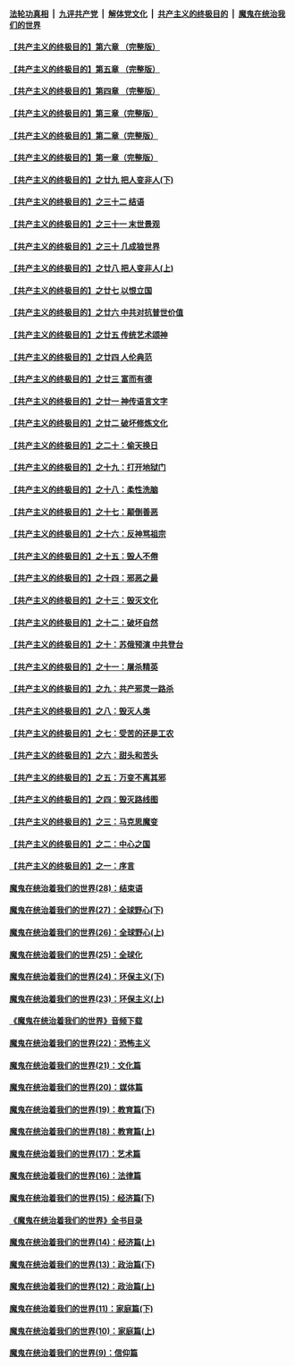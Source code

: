####  [法轮功真相](../../../../basic/blob/master/README.md?t=12231952) &nbsp;|&nbsp; [九评共产党](../../../../9ping.md/blob/master/README.md?t=12231952) &nbsp;|&nbsp; [解体党文化](../../../../jtdwh.md/blob/master/README.md?t=12231952)  &nbsp;|&nbsp; [共产主义的终极目的](../../../../gczydzjmd.md/blob/master/README.md?t=12231952) &nbsp;|&nbsp; [魔鬼在统治我们的世界](../../../../mgztzwmdsj.md/blob/master/README.md?t=12231952) 

#### [【共产主义的终极目的】第六章 （完整版）](../pages/nsc422/n11428913.md?t=12231952) 

#### [【共产主义的终极目的】第五章 （完整版）](../pages/nsc422/n11428912.md?t=12231952) 

#### [【共产主义的终极目的】第四章 （完整版）](../pages/nsc422/n11428907.md?t=12231952) 

#### [【共产主义的终极目的】第三章（完整版）](../pages/nsc422/n11428848.md?t=12231952) 

#### [【共产主义的终极目的】第二章（完整版）](../pages/nsc422/n11428831.md?t=12231952) 

#### [【共产主义的终极目的】第一章（完整版）](../pages/nsc422/n11417651.md?t=12231952) 

#### [【共产主义的终极目的】之廿九 把人变非人(下)](../pages/nsc422/n11344140.md?t=12231952) 

#### [【共产主义的终极目的】之三十二 结语](../pages/nsc422/n11360535.md?t=12231952) 

#### [【共产主义的终极目的】之三十一 末世景观](../pages/nsc422/n11351129.md?t=12231952) 

#### [【共产主义的终极目的】之三十 几成狼世界](../pages/nsc422/n11348280.md?t=12231952) 

#### [【共产主义的终极目的】之廿八 把人变非人(上)](../pages/nsc422/n11340492.md?t=12231952) 

#### [【共产主义的终极目的】之廿七 以恨立国](../pages/nsc422/n11336944.md?t=12231952) 

#### [【共产主义的终极目的】之廿六 中共对抗普世价值](../pages/nsc422/n11324785.md?t=12231952) 

#### [【共产主义的终极目的】之廿五 传统艺术颂神](../pages/nsc422/n11296396.md?t=12231952) 

#### [【共产主义的终极目的】之廿四 人伦典范](../pages/nsc422/n11296397.md?t=12231952) 

#### [【共产主义的终极目的】之廿三 富而有德](../pages/nsc422/n11283598.md?t=12231952) 

#### [【共产主义的终极目的】之廿一 神传语言文字](../pages/nsc422/n11263265.md?t=12231952) 

#### [【共产主义的终极目的】之廿二 破坏修炼文化](../pages/nsc422/n11245728.md?t=12231952) 

#### [【共产主义的终极目的】之二十：偷天换日](../pages/nsc422/n11238846.md?t=12231952) 

#### [【共产主义的终极目的】之十九：打开地狱门](../pages/nsc422/n11206376.md?t=12231952) 

#### [【共产主义的终极目的】之十八：柔性洗脑](../pages/nsc422/n11199994.md?t=12231952) 

#### [【共产主义的终极目的】之十七：颠倒善恶](../pages/nsc422/n11179782.md?t=12231952) 

#### [【共产主义的终极目的】之十六：反神骂祖宗](../pages/nsc422/n11166798.md?t=12231952) 

#### [【共产主义的终极目的】之十五：毁人不倦](../pages/nsc422/n11166792.md?t=12231952) 

#### [【共产主义的终极目的】之十四：邪恶之最](../pages/nsc422/n11150249.md?t=12231952) 

#### [【共产主义的终极目的】之十三：毁灭文化](../pages/nsc422/n11135227.md?t=12231952) 

#### [【共产主义的终极目的】之十二：破坏自然](../pages/nsc422/n11135214.md?t=12231952) 

#### [【共产主义的终极目的】之十：苏俄预演 中共登台](../pages/nsc422/n11118424.md?t=12231952) 

#### [【共产主义的终极目的】之十一：屠杀精英](../pages/nsc422/n11118442.md?t=12231952) 

#### [【共产主义的终极目的】之九：共产邪灵一路杀](../pages/nsc422/n11114139.md?t=12231952) 

#### [【共产主义的终极目的】之八：毁灭人类](../pages/nsc422/n11108503.md?t=12231952) 

#### [【共产主义的终极目的】之七：受苦的还是工农](../pages/nsc422/n11101809.md?t=12231952) 

#### [【共产主义的终极目的】之六：甜头和苦头](../pages/nsc422/n11096971.md?t=12231952) 

#### [【共产主义的终极目的】之五：万变不离其邪](../pages/nsc422/n11091285.md?t=12231952) 

#### [【共产主义的终极目的】之四：毁灭路线图](../pages/nsc422/n11086284.md?t=12231952) 

#### [【共产主义的终极目的】之三：马克思魔变](../pages/nsc422/n11061941.md?t=12231952) 

#### [【共产主义的终极目的】之二：中心之国](../pages/nsc422/n11047728.md?t=12231952) 

#### [【共产主义的终极目的】之一：序言](../pages/nsc422/n11086077.md?t=12231952) 

#### [魔鬼在统治着我们的世界(28)：结束语](../pages/nsc422/n10936246.md?t=12231952) 

#### [魔鬼在统治着我们的世界(27)：全球野心(下)](../pages/nsc422/n10928319.md?t=12231952) 

#### [魔鬼在统治着我们的世界(26)：全球野心(上)](../pages/nsc422/n10900318.md?t=12231952) 

#### [魔鬼在统治着我们的世界(25)：全球化](../pages/nsc422/n10788205.md?t=12231952) 

#### [魔鬼在统治着我们的世界(24)：环保主义(下)](../pages/nsc422/n10695307.md?t=12231952) 

#### [魔鬼在统治着我们的世界(23)：环保主义(上)](../pages/nsc422/n10688613.md?t=12231952) 

#### [《魔鬼在统治着我们的世界》音频下载](../pages/nsc422/n10635553.md?t=12231952) 

#### [魔鬼在统治着我们的世界(22)：恐怖主义](../pages/nsc422/n10614727.md?t=12231952) 

#### [魔鬼在统治着我们的世界(21)：文化篇](../pages/nsc422/n10597706.md?t=12231952) 

#### [魔鬼在统治着我们的世界(20)：媒体篇](../pages/nsc422/n10586579.md?t=12231952) 

#### [魔鬼在统治着我们的世界(19)：教育篇(下)](../pages/nsc422/n10564808.md?t=12231952) 

#### [魔鬼在统治着我们的世界(18)：教育篇(上)](../pages/nsc422/n10526970.md?t=12231952) 

#### [魔鬼在统治着我们的世界(17)：艺术篇](../pages/nsc422/n10499093.md?t=12231952) 

#### [魔鬼在统治着我们的世界(16)：法律篇](../pages/nsc422/n10485969.md?t=12231952) 

#### [魔鬼在统治着我们的世界(15)：经济篇(下)](../pages/nsc422/n10469975.md?t=12231952) 

#### [《魔鬼在统治着我们的世界》全书目录](../pages/nsc422/n10464261.md?t=12231952) 

#### [魔鬼在统治着我们的世界(14)：经济篇(上)](../pages/nsc422/n10457370.md?t=12231952) 

#### [魔鬼在统治着我们的世界(13)：政治篇(下)](../pages/nsc422/n10448270.md?t=12231952) 

#### [魔鬼在统治着我们的世界(12)：政治篇(上)](../pages/nsc422/n10444576.md?t=12231952) 

#### [魔鬼在统治着我们的世界(11)：家庭篇(下)](../pages/nsc422/n10440961.md?t=12231952) 

#### [魔鬼在统治着我们的世界(10)：家庭篇(上)](../pages/nsc422/n10435448.md?t=12231952) 

#### [魔鬼在统治着我们的世界(9)：信仰篇](../pages/nsc422/n10432159.md?t=12231952) 

